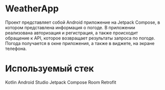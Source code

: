 # WeatherApp

Проект представляет собой Android приложение на Jetpack Compose, в котором представлена информация о погоде. В приложении реализована авторизация и регистрация, а также происходит обращение к API, которое возвращает результаты запроса по погоде. Погода получается в окне приложения, а также в виджете, на экране телефона.

# Используемый стек
Kotlin
Android Studio
Jetpack Compose
Room
Retrofit

